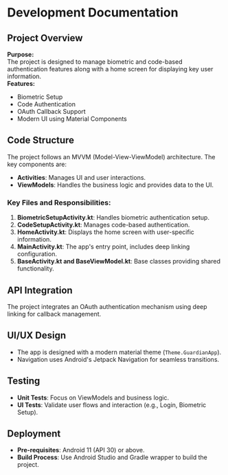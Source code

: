 
# Development Documentation

## Project Overview
**Purpose:**  
The project is designed to manage biometric and code-based authentication features along with a home screen for displaying key user information.  
**Features:**  
- Biometric Setup  
- Code Authentication  
- OAuth Callback Support  
- Modern UI using Material Components  

## Code Structure
The project follows an MVVM (Model-View-ViewModel) architecture. The key components are:  
- **Activities**: Manages UI and user interactions.
- **ViewModels**: Handles the business logic and provides data to the UI.

### Key Files and Responsibilities:
1. **BiometricSetupActivity.kt**: Handles biometric authentication setup.
2. **CodeSetupActivity.kt**: Manages code-based authentication.
3. **HomeActivity.kt**: Displays the home screen with user-specific information.
4. **MainActivity.kt**: The app's entry point, includes deep linking configuration.
5. **BaseActivity.kt and BaseViewModel.kt**: Base classes providing shared functionality.

## API Integration
The project integrates an OAuth authentication mechanism using deep linking for callback management.

## UI/UX Design
- The app is designed with a modern material theme (`Theme.GuardianApp`).
- Navigation uses Android's Jetpack Navigation for seamless transitions.

## Testing
- **Unit Tests**: Focus on ViewModels and business logic.
- **UI Tests**: Validate user flows and interaction (e.g., Login, Biometric Setup).

## Deployment
- **Pre-requisites**: Android 11 (API 30) or above.
- **Build Process**: Use Android Studio and Gradle wrapper to build the project.
